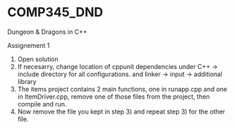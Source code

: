# COMP345_DND
Dungeon &amp; Dragons in C++

Assignement 1

1) Open solution
2) If necesarry, change location of cppunit dependencies under C++ -> include directory for all configurations.
and linker -> input -> additional library
3) The items project contains 2 main functions, one in runapp.cpp and one in ItemDriver.cpp, 
remove one of those files from the project, then compile and run.
4) Now remove the file you kept in step 3) and repeat step 3) for the other file.